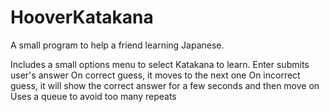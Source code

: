 # HooverKatakana
A small program to help a friend learning Japanese.

Includes a small options menu to select Katakana to learn.
Enter submits user's answer
On correct guess, it moves to the next one
On incorrect guess, it will show the correct answer for a few seconds and then move on
Uses a queue to avoid too many repeats
